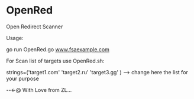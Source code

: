 # OpenRed
Open Redirect Scanner

Usage:

go run OpenRed.go www.fsaexample.com

For Scan list of targets use OpenRed.sh:

strings=('target1.com' 'target2.ru' 'target3.gg' )  --> change here the list for your purpose

--<-@  With Love from ZL...
